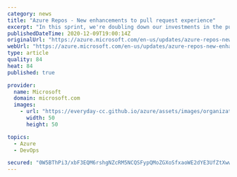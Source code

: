```yaml
---
category: news
title: "Azure Repos - New enhancements to pull request experience"
excerpt: "In this sprint, we're doubling down our investments in the pull request experience with a list of new enhancements."
publishedDateTime: 2020-12-09T19:00:14Z
originalUrl: "https://azure.microsoft.com/en-us/updates/azure-repos-new-enhancements-to-pr-experience/"
webUrl: "https://azure.microsoft.com/en-us/updates/azure-repos-new-enhancements-to-pr-experience/"
type: article
quality: 84
heat: 84
published: true

provider:
  name: Microsoft
  domain: microsoft.com
  images:
    - url: "https://everyday-cc.github.io/azure/assets/images/organizations/microsoft.com-50x50.jpg"
      width: 50
      height: 50

topics:
  - Azure
  - DevOps

secured: "0W5BThPi3/xbF3EQM6rshgNZcRM5NCQSFypQMoZGXoSfxaoWE2dYE3UfZtXwwlF3jSi4Pe5KdkbkjMGMaMO8B++1hNI+/pK7jAW5nf3f8i/FGJP4QVqQ/5C8ZnREVv3o7A2LAG6eJIG9ItQo/atZbOuFD0P8eidReXHHjcq7zpsHqeTaOZh2RX6C3kg2mft3lWSEyfCiCmPKJiuRb0nRbBSlukGUeBNx7dtaS09TO34ankuJuLWxS30zvdg8O2T3rKRJ1wmZbcOMM1o8xpbNhvv2YSJgo9Is8dtYFre5mXMlGcezPfFUtIsbn7DRmCQM3dj7W2wd2GzkjfQaw16I3mdc+vedMTO7wGZT9UrwfTU=;HkSR5TXTQnFtUueDUOKniw=="
---
```


